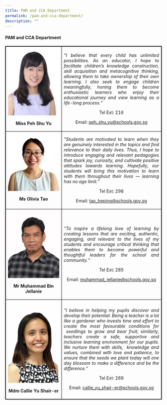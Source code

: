 ```yaml
---
title: PAM and CCA Department
permalink: /pam-and-cca-department/
description: ""
---
```

<h4><strong>PAM and CCA Department</strong></h4>
<table style="border-collapse: collapse; width: 100%; border:1px solid black;">
<tbody>
<tr>
<td style="width: 33.3333%; text-align: center; border:1px solid black;">
<img style="width:100%;" src="/images/pam1.jpg">
<p><strong>Miss Peh Shu Yu</strong></p>
</td>
<td style="width: 50%; text-align: justify; border:1px solid black;">
<p><em>"I believe that every child has unlimited possibilities. As an educator, I hope to facilitate children&rsquo;s knowledge construction, skill acquisition and metacognitive thinking, allowing them to take ownership of their own learning. I also seek to engage children meaningfully, honing them to become enthusiastic learners who enjoy their educational journey and view learning as a life-long process."</em></p>
<p style="width: 100%; text-align: center;">Tel Ext: 216</p>
<p style="width: 100%; text-align: center;">Email:&nbsp;<a href="mailto:peh_shu_yu@schools.gov.sg">peh_shu_yu@schools.gov.sg</a></p>
</td>
</tr>
<tr>
<td style="width: 33.3333%; text-align: center; border:1px solid black;">
<img style="width:100%;" src="/images/pam5.jpg">
<p><strong>Ms Olivia Tao</strong></p>
</td>
<td style="width: 50%; text-align: justify; border:1px solid black;">
<p><em>"Students are motivated to learn when they are genuinely interested in the topics and find relevance to their daily lives. Thus, I hope to introduce engaging and relevant pedagogies that spark joy, curiosity, and cultivate positive attitudes towards learning. Hopefully, our students will bring this motivation to learn with them throughout their lives &mdash; learning has no age limit."</em></p>
<p style="width: 100%; text-align: center;">Tel Ext: 298</p>
<p style="width: 100%; text-align: center;">Email:&nbsp;<a href="mailto:tao_heping@schools.gov.sg">tao_heping@schools.gov.sg</a></p>
</td>
</tr>
<tr>
<td style="width: 33.3333%; text-align: center; border:1px solid black;">
<img style="width:100%;" src="/images/pam7.jpg">
<p><strong>Mr Muhammad Bin Jellanie</strong></p>
</td>
<td style="width: 50%; text-align: justify; border:1px solid black;">
<p><em>"To inspire a lifelong love of learning by creating lessons that are exciting, authentic, engaging, and relevant to the lives of my students and encourage critical thinking that enables them to become powerful and thoughtful leaders for the school and community."</em></p>
<p style="width: 100%; text-align: center;">Tel Ext: 285</p>
<p style="width: 100%; text-align: center;">Email:&nbsp;<a href="mailto:muhammad_jellanie@schools.gov.sg">muhammad_jellanie@schools.gov.sg</a></p>
</td>
</tr>
<tr>
<td style="width: 33.3333%; text-align: center; border:1px solid black;">
<img style="width:100%;" src="/images/pam2.png">
<p><strong>Mdm Callie Yu Shair-er</strong></p>
</td>
<td style="width: 50%; text-align: justify; border:1px solid black;">
<p><em>"I believe in helping my pupils discover and develop their potential. Being a teacher is a lot like a gardener who invests time and effort to create the most favourable conditions for &nbsp;seedlings to grow and bear fruit; similarly, teachers create a safe, supportive and inclusive learning environment for our pupils. We nurture them with skills,&nbsp; knowledge and values, combined with love and patience, to ensure that the seeds we plant today will one day blossom to make a difference and be the difference."</em></p>
<p style="width: 100%; text-align: center;">Tel Ext: 269</p>
<p style="width: 100%; text-align: center;">Email:&nbsp;<a href="mailto:callie_yu_shair-er@schools.gov.sg">callie_yu_shair-er@schools.gov.sg</a></p>
</td>
</tr>
</tbody>
</table>